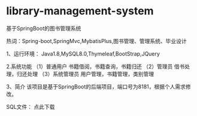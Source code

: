 # library-management-system

基于SpringBoot的图书管理系统

热词：Spring-boot,SpringMvc,MybatisPlus,图书管理、管理系统、毕业设计

1、运行环境：
Java1.8,MySQL8.0,Thymeleaf,BootStrap,JQuery 

2.系统功能
（1）普通用户
书籍借阅，书籍查询，书籍归还
（2）管理员
借书处理，归还处理
（3）系统管理员
用户管理，书籍管理，类别管理

3、简介
该项目是基于SpringBoot的后端项目，端口号为8181，根据个人需求修改。

SQL文件： 点此下载

